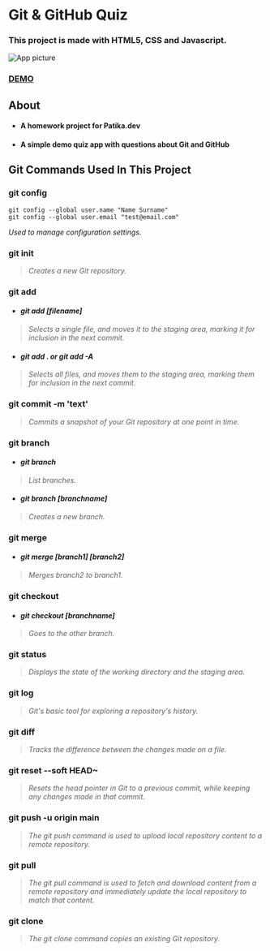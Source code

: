 # Git & GitHub Quiz
### This project is made with HTML5, CSS and Javascript.
![App picture](https://github.com/haruntasci/patikaodev01/assets/99567926/674dcb83-fc56-45d1-80f9-ec287a39d736)
### [DEMO](https://youtu.be/0Uc6YrK3b8A)

## About
* #### A homework project for Patika.dev
* #### A simple demo quiz app with questions about Git and GitHub

## Git Commands Used In This Project

### git config

 ```
 git config --global user.name "Name Surname" 
 git config --global user.email "test@email.com"
 
```
*Used to manage configuration settings.*

### git init
> *Creates a new Git repository.*
 
 ### git add
- #### *git add [filename]*
 > *Selects a single file, and moves it to the staging area, marking it for inclusion in the next commit.*
- ####  *git add . or git add -A*  
 > *Selects all files, and moves them to the staging area, marking them for inclusion in the next commit.*
  
  
### git commit -m 'text'
>*Commits a snapshot of your Git repository at one point in time.*

### git branch
- #### *git branch*
>*List branches.*
- #### *git branch [branchname]*
>*Creates a new branch.*

### git merge
- #### *git merge [branch1] [branch2]*
>*Merges branch2 to branch1.*

### git checkout
- #### *git checkout [branchname]*
>*Goes to the other branch.*

### git status
>*Displays the state of the working directory and the staging area.*
### git log
>*Git's basic tool for exploring a repository's history.*

### git diff
>*Tracks the difference between the changes made on a file.*
### git reset --soft HEAD~
>*Resets the head pointer in Git to a previous commit, while keeping any changes made in that commit.*

### git push -u origin main
>*The git push command is used to upload local repository content to a remote repository.*
### git pull
>*The git pull command is used to fetch and download content from a remote repository and immediately update the local repository to match that content.*
### git clone
>*The git clone command copies an existing Git repository.*
